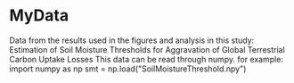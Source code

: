 # MyData
Data from the results used in the figures and analysis in this study: Estimation of Soil Moisture Thresholds for Aggravation of Global Terrestrial Carbon Uptake Losses
This data can be read through numpy.
for example:
import numpy as np
smt = np.load("SoilMoistureThreshold.npy")

